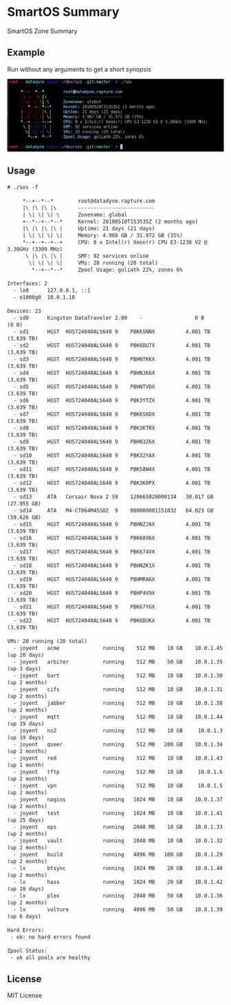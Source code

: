 SmartOS Summary
===============

SmartOS Zone Summary

Example
-------

Run without any arguments to get a short synopsis

![screenshot](/screenshot.png)

Usage
-----

    # ./sos -f

         *--+--*--*        root@datadyne.rapture.com
         |\ |\ |\ |\       -------------------------
         | \| \| \| \      Zonename: global
         +--*--+--*--*     Kernel: 20180510T153535Z (2 months ago)
         |\ |\ |\ |\ |     Uptime: 21 days (21 days)
         | \| \| \| \|     Memory: 4.968 GB / 31.972 GB (15%)
         *--+--+--+--+     CPU: 8 x Intel(r) Xeon(r) CPU E3-1230 V2 @ 3.30GHz (3300 MHz)
          \ |\ |\ |\ |     SMF: 92 services online
           \| \| \| \|     VMs: 20 running (20 total)
            *--+--*--*     Zpool Usage: goliath 22%, zones 6%

    Interfaces: 2
      - lo0      127.0.0.1, ::1
      - e1000g0  10.0.1.10

    Devices: 23
      - sd0      Kingston DataTraveler 2.09    -                 0 B        (0 B)
      - sd1      HGST  HUS724040ALS640 9    PBK6SNNX          4.001 TB   (3.639 TB)
      - sd2      HGST  HUS724040ALS640 9    PBK6DU7X          4.001 TB   (3.639 TB)
      - sd3      HGST  HUS724040ALS640 9    PBHNTKKX          4.001 TB   (3.639 TB)
      - sd4      HGST  HUS724040ALS640 9    PBHNJK6X          4.001 TB   (3.639 TB)
      - sd5      HGST  HUS724040ALS640 9    PBHNTVDX          4.001 TB   (3.639 TB)
      - sd6      HGST  HUS724040ALS640 9    PBK3YTZX          4.001 TB   (3.639 TB)
      - sd7      HGST  HUS724040ALS640 9    PBK6S6DX          4.001 TB   (3.639 TB)
      - sd8      HGST  HUS724040ALS640 9    PBK3KTRX          4.001 TB   (3.639 TB)
      - sd9      HGST  HUS724040ALS640 9    PBHN3Z6X          4.001 TB   (3.639 TB)
      - sd10     HGST  HUS724040ALS640 9    PBK32YAX          4.001 TB   (3.639 TB)
      - sd11     HGST  HUS724040ALS640 9    PBK58W4X          4.001 TB   (3.639 TB)
      - sd12     HGST  HUS724040ALS640 9    PBK3K0PX          4.001 TB   (3.639 TB)
      - sd13     ATA   Corsair Nova 2 S9    120665020000134   30.017 GB  (27.955 GB)
      - sd14     ATA   M4-CT064M4SSD2  9    000000001151032   64.023 GB  (59.626 GB)
      - sd15     HGST  HUS724040ALS640 9    PBHNZJAX          4.001 TB   (3.639 TB)
      - sd16     HGST  HUS724040ALS640 9    PBK6896X          4.001 TB   (3.639 TB)
      - sd17     HGST  HUS724040ALS640 9    PBK674VX          4.001 TB   (3.639 TB)
      - sd18     HGST  HUS724040ALS640 9    PBHNZK1X          4.001 TB   (3.639 TB)
      - sd19     HGST  HUS724040ALS640 9    PBHMRA6X          4.001 TB   (3.639 TB)
      - sd20     HGST  HUS724040ALS640 9    PBHP4V9X          4.001 TB   (3.639 TB)
      - sd21     HGST  HUS724040ALS640 9    PBK67YGX          4.001 TB   (3.639 TB)
      - sd22     HGST  HUS724040ALS640 9    PBK6DUKX          4.001 TB   (3.639 TB)

    VMs: 20 running (20 total)
      - joyent   acme              running    512 MB    10 GB    10.0.1.45   (up 20 days)
      - joyent   arbiter           running    512 MB    50 GB    10.0.1.35   (up 3 days)
      - joyent   bart              running    512 MB    10 GB    10.0.1.30   (up 2 months)
      - joyent   cifs              running    512 MB    10 GB    10.0.1.31   (up 2 months)
      - joyent   jabber            running    512 MB    10 GB    10.0.1.38   (up 2 months)
      - joyent   mqtt              running    512 MB    10 GB    10.0.1.44   (up 19 days)
      - joyent   ns2               running    512 MB    10 GB     10.0.1.3   (up 19 days)
      - joyent   qseer             running    512 MB   200 GB    10.0.1.34   (up 2 months)
      - joyent   red               running    512 MB    10 GB    10.0.1.43   (up 1 month)
      - joyent   tftp              running    512 MB    10 GB     10.0.1.6   (up 2 months)
      - joyent   vpn               running    512 MB    10 GB     10.0.1.5   (up 2 months)
      - joyent   nagios            running   1024 MB    10 GB    10.0.1.37   (up 2 months)
      - joyent   test              running   1024 MB    10 GB    10.0.1.41   (up 25 days)
      - joyent   ops               running   2048 MB    10 GB    10.0.1.33   (up 2 months)
      - joyent   vault             running   2048 MB    10 GB    10.0.1.32   (up 2 months)
      - joyent   build             running   4096 MB   100 GB    10.0.1.29   (up 2 months)
      - lx       btsync            running   1024 MB    20 GB    10.0.1.40   (up 2 months)
      - lx       hass              running   1024 MB    20 GB    10.0.1.42   (up 18 days)
      - lx       plex              running   2048 MB    50 GB    10.0.1.36   (up 2 months)
      - lx       vulture           running   4096 MB    50 GB    10.0.1.39   (up 6 days)

    Hard Errors:
     - ok: no hard errors found

    Zpool Status:
     - ok all pools are healthy

License
-------

MIT License
